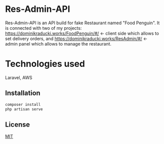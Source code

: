 # Res-Admin-API

Res-Admin-API is an API  build for fake Restaurant named "Food Penguin". It is connected with two of my projects: https://dominikraducki.works/FoodPenguin/#/ <- client side which allows to set delivery orders, and https://dominikraducki.works/ResAdmin/#/ <- admin panel which allows to manage the restaurant.

# Technologies used

Laravel, AWS

## Installation

```bash
composer install
php artisan serve
```




## License
[MIT](https://choosealicense.com/licenses/mit/)
